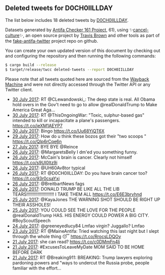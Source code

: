 ## Deleted tweets for D0CH0IILLDAY

The list below includes 18 deleted tweets by
[D0CH0IILLDAY](https://twitter.com/D0CH0IILLDAY).



Datasets generated by [Antifa Checker 161 Project](https://twitter.com/antifacheck161), 61), using ✨[cancel-culture](https://github.com/travisbrown/cancel-culture)✨, an open source project by 
[Travis Brown](https://twitter.com/travisbrown) and other tools as part of the 
[fake-antifa-twitter](https://github.com/antifacheck161/fake-antifa-twitter) project repo on github.

You can create your own updated version of this document by checking out and configuring the
repository and then running the following commands:

```bash
$ cargo build --release
$ target/release/twcc deleted-tweets --report D0CH0IILLDAY
```

Please note that all tweets quoted here are sourced from the
[Wayback Machine](https://web.archive.org) and were not directly accessed through the Twitter API or
any Twitter client.

* [30 July 2017](https://web.archive.org/web/20170730235431/https://twitter.com/D0CH0IILLDAY/status/891809261713588225): RT @CLewandowski_: The deep state is real. All Obama hold overs in the Gov't need to go to allow @realDonaldTrump to Make America Great Aga… <!--891809261713588225-->
* [30 July 2017](https://web.archive.org/web/20170730160400/https://twitter.com/D0CH0IILLDAY/status/891690852325752832): RT @ThisOngoingWar: "Toxic, sulphur-based gas" intended to kill or incapacitate a plane's passengers. https://t.co/jeXM1AEYP7 <!--891690852325752832-->
* [30 July 2017](https://web.archive.org/web/20170730014653/https://twitter.com/D0CH0IILLDAY/status/891475151853846528): Bingo https://t.co/Uu68YiQT6X <!--891475151853846528-->
* [29 July 2017](https://web.archive.org/web/20170729011817/https://twitter.com/D0CH0IILLDAY/status/891105566541721600): How do u think these bozos got their "two scoops " https://t.co/QIp6rCqe6n <!--891105566541721600-->
* [27 July 2017](https://web.archive.org/web/20170727132038/https://twitter.com/D0CH0IILLDAY/status/890562576156954624): BYE BYE @Reince <!--890562576156954624-->
* [26 July 2017](https://web.archive.org/web/20170726223643/https://twitter.com/D0CH0IILLDAY/status/890340131227529217): @MargaretsBelly I dm'ed you something funny. <!--890340131227529217-->
* [26 July 2017](https://web.archive.org/web/20170726174507/https://twitter.com/D0CH0IILLDAY/status/890266747684651014): McCain's brain is cancer. Clearly not himself https://t.co/s9UI0ltz9i <!--890266747684651014-->
* [26 July 2017](https://web.archive.org/web/20170726150713/https://twitter.com/D0CH0IILLDAY/status/890227010844450816): @UH60Av8tor typical <!--890227010844450816-->
* [26 July 2017](https://web.archive.org/web/20170726145844/https://twitter.com/D0CH0IILLDAY/status/890224875947917312): RT @D0CH0IILLDAY: Do you have brain cancer too? https://t.co/93r0csaYxi <!--890224875947917312-->
* [26 July 2017](https://web.archive.org/web/20170726140211/https://twitter.com/D0CH0IILLDAY/status/890210644695408640): @BreitbartNews fags <!--890210644695408640-->
* [26 July 2017](https://web.archive.org/web/20170726134918/https://twitter.com/D0CH0IILLDAY/status/890207402498420736): DONALD TRUMP BE LIKE ALL THE LIB TEARS!!!!!!!!!!!!!!!!!!!!!! I TAKE THEM ALL https://t.co/E6E3brvhnd <!--890207402498420736-->
* [25 July 2017](https://web.archive.org/web/20170725140246/https://twitter.com/D0CH0IILLDAY/status/889848403630460929): @KayaJones THE WARNING SHOT SHOULD BE RIGHT UP THEIR ASSHOLES! <!--889848403630460929-->
* [25 July 2017](https://web.archive.org/web/20170725121849/https://twitter.com/D0CH0IILLDAY/status/889822243727052801): YOU COULD SEE THE LOVE FOR THE PEOPLE @realDonaldTrump  HAS. HIS ENERGY COULD POWER A BIG CITY.  #BoyScoutSpeech <!--889822243727052801-->
* [24 July 2017](https://web.archive.org/web/20170724182222/https://twitter.com/D0CH0IILLDAY/status/889551346222977024): @greeneyedlucy84 Lmfao virgin? Juggallo? Lmfao <!--889551346222977024-->
* [23 July 2017](https://web.archive.org/web/20170723220953/https://twitter.com/D0CH0IILLDAY/status/889246214809681924): RT @MaineAntifa: Tried watching this last night but I slept through the whole thing 😴 https://t.co/RrocsLDQOy <!--889246214809681924-->
* [21 July 2017](https://web.archive.org/web/20170721171657/https://twitter.com/D0CH0IILLDAY/status/888447719982944258): she can read? https://t.co/c0DMmFn4lj <!--888447719982944258-->
* [21 July 2017](https://web.archive.org/web/20170721123124/https://twitter.com/D0CH0IILLDAY/status/888375858976653312): #ExcusesToLeaveMyDate MOM SAID TO BE HOME BEFORE DARK <!--888375858976653312-->
* [21 July 2017](https://web.archive.org/web/20170721013610/https://twitter.com/D0CH0IILLDAY/status/888210964105113600): RT @Breaking911: BREAKING: Trump lawyers exploring pardoning powers and "ways to undercut the Russia probe, people familiar with the effort… <!--888210964105113600-->
